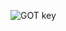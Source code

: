 ![GOT key](https://user-images.githubusercontent.com/89605200/138462003-5f4dbb3a-38ef-433d-8bd9-a5a85662b63f.png)
